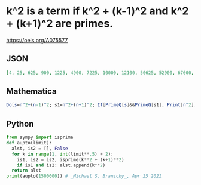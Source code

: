 # k^2 is a term if k^2 \+ \(k\-1\)^2 and k^2 \+ \(k\+1\)^2 are primes\.
https://oeis.org/A075577
## JSON
```JSON
[4, 25, 625, 900, 1225, 4900, 7225, 10000, 12100, 50625, 52900, 67600, 81225, 84100, 102400, 152100, 168100, 225625, 240100, 245025, 265225, 348100, 462400, 483025, 504100, 562500, 577600, 714025, 902500, 1166400, 1210000, 1288225, 1380625, 1416100, 1428025]
```
## Mathematica
```Mathematica
Do[s=n^2+(n-1)^2; s1=n^2+(n+1)^2; If[PrimeQ[s]&&PrimeQ[s1], Print[n^2]], {n, 1, 5000}]
```
## Python
```Python
from sympy import isprime
def aupto(limit):
  alst, is2 = [], False
  for k in range(1, int(limit**.5) + 2):
    is1, is2 = is2, isprime(k**2 + (k+1)**2)
    if is1 and is2: alst.append(k**2)
  return alst
print(aupto(1500000)) # _Michael S. Branicky_, Apr 25 2021
```
